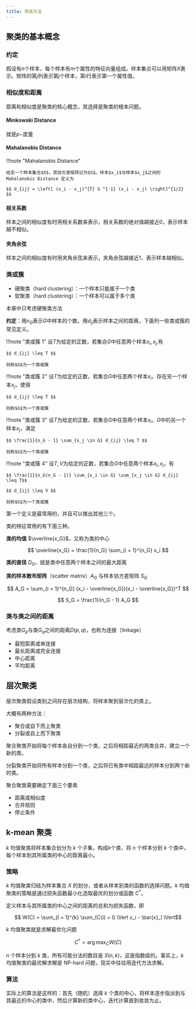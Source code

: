 ```yaml
---
title: 聚类方法
---
```


## 聚类的基本概念

### 约定

假设有$n$个样本，每个样本有$m$个属性的特征向量组成。样本集合可以用矩阵$X$表示。矩阵的第$j$列表示第$j$个样本，第$i$行表示第一个属性值。

### 相似度和距离

距离和相似度是聚类的核心概念，其选择是聚类的根本问题。

#### Minkowski Distance

就是$p-$度量

#### Mahalanobis Distance

!!!note "Mahalanobis Distance"

    给定一个样本集合$X$，其协方差矩阵记为$S$。样本$x_i$与样本$x_j$之间的 Mahalanobis Distance 定义为

    $$ d_{ij} = \left[ (x_i - x_j)^{T} S ^{-1} (x_i - x_j) \right]^{1/2} $$

#### 相关系数

样本之间的相似度有时用相关系数来表示，相关系数的绝对值越接近$0$，表示样本越不相似。

#### 夹角余弦

样本之间的相似度有时用夹角余弦来表示，夹角余弦越接近$1$，表示样本越相似。

### 类或簇

- 硬聚类（hard clustering）：一个样本只能属于一个类
- 软聚类（hard clustering）：一个样本可以属于多个类

本章中只考虑硬聚类方法

**约定**：用$n_G$表示$G$中样本的个数，用$d_{ij}$表示样本之间的距离，下面列一些类或簇的常见定义。

!!!note "类或簇 $1$"
    设$T$为给定的正数，若集合$G$中任意两个样本$x_i,x_j$,有

    $$ d_{ij} \leq T $$

    则称$G$为一个类或簇

!!!note "类或簇 $2$"
    设$T$为给定的正数，若集合$G$中任意两个样本$x_i$，存在另一个样本$x_j$，使得

    $$ d_{ij} \leq T $$

    则称$G$为一个类或簇


!!!note "类或簇 $3$"
    设$T$为给定的正数，若集合$G$中任意两个样本$x_i$，$G$中的另一个样本$x_j$，满足

    $$ \frac{1}{n_G - 1} \sum_{x_j \in G} d_{ij} \leq T $$

    则称$G$为一个类或簇


!!!note "类或簇 $4$"
    设$T,V$为给定的正数，若集合$G$中任意两个样本$x_i,x_j$，有

    $$ \frac{1}{n_G(n_G - 1)} \sum_{x_i \in G} \sum_{x_j \in G} d_{ij} \leq T$$

    $$ d_{ij} \leq V $$

    则称$G$为一个类或簇

第一个定义是最常用的，并且可以推出其他三个。

类的特征常用的有下面三种。

**类的均值** $\overline{x_G}$，又称为类的中心

$$ \overline{x_G} = \frac{1}{n_G} \sum_{i = 1}^{n_G} x_i $$

**类的直径** $D_G$，就是类中任意两个样本之间的最大距离

**类的样本散布矩阵**（scatter matrix）$A_G$ 与样本协方差矩阵 $S_G$

$$ A_G = \sum_{i = 1}^{n_G} (x_i - \overline{x_G})(x_i - \overline{x_G})^T $$

$$ S_G = \frac{1}{n_G - 1} A_G $$

### 类与类之间的距离

考虑类$G_p$与类$G_q$之间的距离$D(p,q)$，也称为连接（linkage）

- 最短距离或单连接
- 最长距离或完全连接
- 中心距离
- 平均距离

## 层次聚类

层次聚类假设类别之间存在层次结构，将样本聚到层次化的类上。

大概有两种方法：

- 聚合或自下而上聚类
- 分裂或自上而下聚类

聚合聚类开始将每个样本各自分到一个类，之后将相距最近的两类合并，建立一个新的类。

分裂聚类开始将所有样本分到一个类，之后将已有类中相距最远的样本分到两个新的类。

聚合聚类需要确定下面三个要素

- 距离或相似度
- 合并规则
- 停止条件

## k-mean 聚类

$k$ 均值聚类将样本集合划分为 $k$ 个子集，构成$k$个类，将 $n$ 个样本分到 $k$ 个类中，每个样本到其所属类的中心的距离最小。

### 策略

$k$ 均值聚类归结为样本集合 $X$ 的划分，或者从样本到类的函数的选择问题。$k$ 均值聚类的策略是通过损失函数最小化选取最优的划分或函数 $C^*$。

定义样本与其所属类的中心之间的距离的总和为损失函数，即

$$ W(C) = \sum_{l = 1}^{k} \sum_{C(i) = l} \Vert x_i - \bar{x}_l \Vert$$

$k$ 均值聚类就是求解最优化问题

$$C^* = \arg \max_C W(C)$$

$n$ 个样本分到 $k$ 类，所有可能分法的数目是 $S(n,k)$，这是指数级的。事实上，$k$ 均值聚类的最优解求解是 NP-hard 问题，现实中往往用迭代方法求解。

### 算法

实际上的算法是这样的：首先（随机）选择 $k$ 个类的中心，将样本逐步指派到与其最近的中心的类中，然后计算新的类中心，迭代计算直到收敛为止。